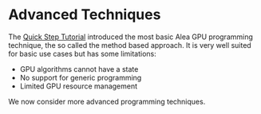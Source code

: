 # Advanced Techniques 

The [Quick Step Tutorial](/quick_start/index.html) introduced the most basic Alea GPU programming
technique, the so called the method based approach. It is very well suited for basic use cases
but has some limitations:

  - GPU algorithms cannot have a state
  - No support for generic programming 
  - Limited GPU resource management

We now consider more advanced programming techniques. 

  
